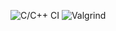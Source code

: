 ![C/C++ CI](https://github.com/99003184/calculator/workflows/C/C++%20CI/badge.svg)
![Valgrind](https://github.com/99003184/calculator/workflows/Valgrind/badge.svg)
